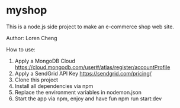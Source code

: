 # myshop
This is a node.js side project to make an e-commerce shop web site.

Author: Loren Cheng

How to use:
1. Apply a MongoDB Cloud
https://cloud.mongodb.com/user#/atlas/register/accountProfile
2. Apply a SendGrid API Key
https://sendgrid.com/pricing/
3. Clone this project
4. Install all dependencies via npm
5. Replace the environment variables in nodemon.json
6. Start the app via npm, enjoy and have fun
npm run start:dev

